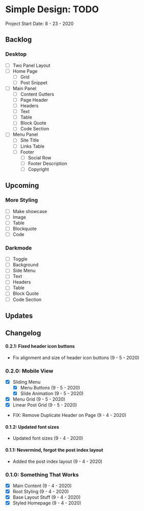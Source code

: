 Simple Design: TODO
====================================================================
Project Start Date: 8 - 23 - 2020

Backlog
--------------------------------------------------------------------

### Desktop

- [ ] Two Panel Layout
- [ ] Home Page
    - [ ] Grid
    - [ ] Post Snippet
- [ ] Main Panel
    - [ ] Content Gutters
    - [ ] Page Header
    - [ ] Headers
    - [ ] Text
    - [ ] Table
    - [ ] Block Quote
    - [ ] Code Section
- [ ] Menu Panel
    - [ ] Site Title
    - [ ] Links Table
    - [ ] Footer
        - [ ] Social Row
        - [ ] Footer Description
        - [ ] Copyright

Upcoming
--------------------------------------------------------------------

### More Styling

- [ ] Make showcase
- [ ] Image
- [ ] Table
- [ ] Blockquote
- [ ] Code

### Darkmode

- [ ] Toggle
- [ ] Background
- [ ] Side Menu
- [ ] Text
- [ ] Headers
- [ ] Table
- [ ] Block Quote
- [ ] Code Section

Updates
--------------------------------------------------------------------

Changelog
--------------------------------------------------------------------

#### 0.2.1: Fixed header icon buttons

- Fix alignment and size of header icon buttons (9 - 5 - 2020)

### 0.2.0: Mobile View

- [x] Sliding Menu
    - [x] Menu Buttons (9 - 5 - 2020)
    - [x] Slide Animation (9 - 5 - 2020)
- [x] Menu Grid (9 - 5 - 2020)
- [x] Linear Post Grid (9 - 5 - 2020)
- FIX: Remove Duplicate Header on Page (9 - 4 - 2020)

#### 0.1.2: Updated font sizes

- Updated font sizes (9 - 4 - 2020)

#### 0.1.1: Nevermind, forgot the post index layout

- Added the post index layout (9 - 4 - 2020)

### 0.1.0: Something That Works

- [x] Main Content (9 - 4 - 2020)
- [x] Root Styling (9 - 4 - 2020)
- [x] Base Layout Stuff (9 - 4 - 2020)
- [x] Styled Homepage (9 - 4 - 2020)